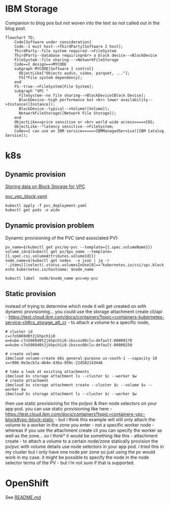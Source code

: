 # IBM Storage
Companion to blog pos but not woven into the text so not called out in the blog post.

```mermaid
flowchart TD;
    Code[Software under consideration]
    Code--I must host-->ThirdParty[Software I host];
    ThirdParty--file system required-->FileSystem
    ThirdParty--database requiring<br> a block device-->BlockDevice
    FileSystem--file sharing--->NetworkFileStorage
    Code==I design==>MYCODE
    subgraph MYCODE[Software I control]
      ObjectLike["Objects audio, video, parquet, ..."];
      FS[*File system dependency];
    end
    FS--true-->FileSystem[File System];
    subgraph "VPC "
      FileSystem--no file sharing-->BlockDevice[Block Device];
      BlockDevice--high performance but <br> lower availability-->Instance([Instance]);
      BlockDevice--typical-->Volume([Volume]);
      NetworkFileStorage([Network File Storage]);
    end
    ObjectLike==price sensitive or <br> world wide access====>COS;
    ObjectLike--*latency sensitive-->FileSystem;
    Code==I can use an IBM service=====>IBMManagedService([IBM Catalog Service]);
```

# k8s
## Dynamic provision
[Storing data on Block Storage for VPC](https://cloud.ibm.com/docs/containers?topic=containers-vpc-block)


[pvc_vpc_block.yaml](k8s/pvc_vpc_block.yaml)

```
kubectl apply -f pvc_deployment.yaml
kubectl get pods -o wide
```
## Dynamic provision problem
Dynamic provisioning of the PVC (and associated PV):
```
pv_name=$(kubectl get pvc/my-pvc --template={{.spec.volumeName}})
volume_id=$(kubectl get pv/$pv_name --template={{.spec.csi.volumeAttributes.volumeId}})
node_name=$(kubectl get nodes  -o json | jq -r '.items[]|select(.status.volumesInUse[0]=="kubernetes.io/csi/vpc.block.csi.ibm.io^'$volume_id'")|.metadata.name')
echo kubernetes.io/hostname: $node_name

kubectl label  node/$node_name pvc=my-pvc
```

## Static provision

instead of trying to determine which node it will get created on with dynamic provisioning… you could use the storage attachment create cli/api - https://test.cloud.ibm.com/docs/containers?topic=containers-kubernetes-service-cli#cs_storage_att_cr - to attach a volume to a specific node,


```
# cluster id
c=c7o5069d0t2jkhpch1i0
w=kube-c7o5069d0t2jkhpch1i0-ikscos00clu-default-00000170
w=kube-c7o5069d0t2jkhpch1i0-ikscos00clu-default-00000250

# create volume
ibmcloud volume-create k8s general-purpose us-south-1 --capacity 10
v=r006-0e3ecb7a-4b4e-436a-950c-22d582143446

# take a look at existing attachments
ibmcloud ks storage attachment ls --cluster $c --worker $w
# create attachemnt
ibmcloud ks storage attachment create --cluster $c --volume $v --worker $w
ibmcloud ks storage attachment ls --cluster $c --worker $w
```


then use static provisioning for the pv/pvc & then node selectors on your app pod.
you can use static provisioning like here - https://test.cloud.ibm.com/docs/containers?topic=containers-vpc-block#vpc-block-static - but i think this example will still only attach the volume to a worker in the zone you enter - not a specific worker node - whereas if you use the attachment create cli you can specify the worker as well as the zone…
so I think* it would be something like this -
attachment create - to attach a volume to a certain node/zone
statically provision the pv/pvc with volume details
use node selectors in your app pod.
i tried this in my cluster but i only have one node per zone so just using the pv would work in my case.
it might be possible to specify the node in the node selector terms of the PV - but i’m not sure if that is supported.

# OpenShift
See [README.md](./openshift/README.md)